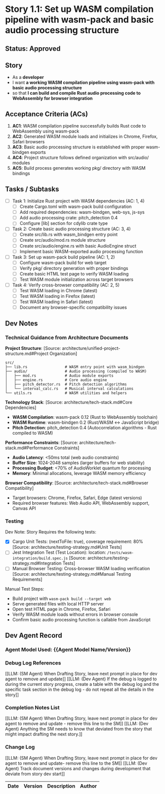 # Story 1.1: Set up WASM compilation pipeline with wasm-pack and basic audio processing structure

## Status: Approved

## Story

- As a **developer**
- I want **a working WASM compilation pipeline using wasm-pack with basic audio processing structure**
- so that **I can build and compile Rust audio processing code to WebAssembly for browser integration**

## Acceptance Criteria (ACs)

1. **AC1**: WASM compilation pipeline successfully builds Rust code to WebAssembly using wasm-pack
2. **AC2**: Generated WASM module loads and initializes in Chrome, Firefox, Safari browsers
3. **AC3**: Basic audio processing structure is established with proper wasm-bindgen exports
4. **AC4**: Project structure follows defined organization with src/audio/ modules
5. **AC5**: Build process generates working pkg/ directory with WASM bindings

## Tasks / Subtasks

- [ ] Task 1: Initialize Rust project with WASM dependencies (AC: 1, 4)
  - [ ] Create Cargo.toml with wasm-pack build configuration
  - [ ] Add required dependencies: wasm-bindgen, web-sys, js-sys
  - [ ] Add audio processing crate: pitch_detection 0.4
  - [ ] Configure [lib] section for cdylib crate type
  
- [ ] Task 2: Create basic audio processing structure (AC: 3, 4)
  - [ ] Create src/lib.rs with wasm_bindgen entry point
  - [ ] Create src/audio/mod.rs module structure
  - [ ] Create src/audio/engine.rs with basic AudioEngine struct
  - [ ] Implement basic WASM-exported audio processing function
  
- [ ] Task 3: Set up wasm-pack build pipeline (AC: 1, 2)
  - [ ] Configure wasm-pack build for web target
  - [ ] Verify pkg/ directory generation with proper bindings
  - [ ] Create basic HTML test page to verify WASM loading
  - [ ] Test WASM module initialization across target browsers
  
- [ ] Task 4: Verify cross-browser compatibility (AC: 2, 5)
  - [ ] Test WASM loading in Chrome (latest)
  - [ ] Test WASM loading in Firefox (latest)
  - [ ] Test WASM loading in Safari (latest)
  - [ ] Document any browser-specific compatibility issues

## Dev Notes

### Technical Guidance from Architecture Documents

**Project Structure**: [Source: architecture/unified-project-structure.md#Project Organization]
```
src/
├── lib.rs                 # WASM entry point with wasm_bindgen
├── audio/                 # Audio processing (compiled to WASM)
│   ├── mod.rs             # Audio module exports
│   ├── engine.rs          # Core audio engine
│   ├── pitch_detector.rs  # Pitch detection algorithms
│   └── interval_calc.rs   # Musical interval calculations
└── utils.rs               # WASM utilities and helpers
```

**Technology Stack**: [Source: architecture/tech-stack.md#Core Dependencies]
- **WASM Compilation**: wasm-pack 0.12 (Rust to WebAssembly toolchain)
- **WASM Runtime**: wasm-bindgen 0.2 (Rust/WASM ↔ JavaScript bridge)
- **Pitch Detection**: pitch_detection 0.4 (Autocorrelation algorithms - Rust compiled to WASM)

**Performance Constraints**: [Source: architecture/tech-stack.md#Performance Constraints]
- **Audio Latency**: <50ms total (web audio constraints)
- **Buffer Size**: 1024-2048 samples (larger buffers for web stability)
- **Processing Budget**: <70% of AudioWorklet quantum for processing
- **Memory**: Minimal allocations, leverage WASM memory efficiency

**Browser Compatibility**: [Source: architecture/tech-stack.md#Browser Compatibility]
- Target browsers: Chrome, Firefox, Safari, Edge (latest versions)
- Required browser features: Web Audio API, WebAssembly support, Canvas API

### Testing

Dev Note: Story Requires the following tests:

- [x] Cargo Unit Tests: (nextToFile: true), coverage requirement: 80% [Source: architecture/testing-strategy.md#Unit Tests]
- [ ] Jest Integration Test (Test Location): location: `/tests/wasm-integration/build.spec.js` [Source: architecture/testing-strategy.md#Integration Tests]
- [ ] Manual Browser Testing: Cross-browser WASM loading verification [Source: architecture/testing-strategy.md#Manual Testing Requirements]

Manual Test Steps:
- Build project with `wasm-pack build --target web`
- Serve generated files with local HTTP server
- Open test HTML page in Chrome, Firefox, Safari
- Verify WASM module loads without errors in browser console
- Confirm basic audio processing function is callable from JavaScript

## Dev Agent Record

### Agent Model Used: {{Agent Model Name/Version}}

### Debug Log References

[[LLM: (SM Agent) When Drafting Story, leave next prompt in place for dev agent to remove and update]]
[[LLM: (Dev Agent) If the debug is logged to during the current story progress, create a table with the debug log and the specific task section in the debug log - do not repeat all the details in the story]]

### Completion Notes List

[[LLM: (SM Agent) When Drafting Story, leave next prompt in place for dev agent to remove and update - remove this line to the SM]]
[[LLM: (Dev Agent) Anything the SM needs to know that deviated from the story that might impact drafting the next story.]]

### Change Log

[[LLM: (SM Agent) When Drafting Story, leave next prompt in place for dev agent to remove and update- remove this line to the SM]]
[[LLM: (Dev Agent) Track document versions and changes during development that deviate from story dev start]]

| Date | Version | Description | Author |
| :--- | :------ | :---------- | :----- |